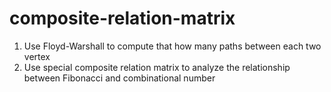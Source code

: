 # composite-relation-matrix
1. Use Floyd-Warshall to compute that how many paths between each two vertex
2. Use special composite relation matrix to analyze the relationship between Fibonacci and combinational number

